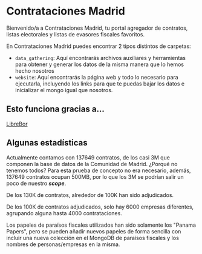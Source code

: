 # Contrataciones Madrid

Bienvenido/a a Contrataciones Madrid, tu portal agregador
de contratos, listas electorales y listas de evasores fiscales favoritos.


En Contrataciones Madrid puedes encontrar 2 tipos distintos de carpetas:
- `data_gathering`: Aquí encontrarás archivos auxiliares y herramientas para obtener y generar
los datos de la misma manera que lo hemos hecho nosotros
- `website`: Aquí encontrarás la página web y todo lo necesario para ejecutarla, incluyendo los links
para que te puedas bajar los datos e inicializar el mongo igual que nosotros.


## Esto funciona gracias a...

[LibreBor](https://librebor.me/)


## Algunas estadísticas

Actualmente contamos con 137649 contratos, de los casi 3M que componen la base de datos
de la Comunidad de Madrid. ¿Porqué no tenemos todos? Para esta prueba de concepto no era necesario,
además, 137649 contratos ocupan 500MB, por lo que los 3M se podrían salir un poco de nuestro ___scope___.


De los 130K de contratos, alrededor de 100K han sido adjudicados.


De los 100K de contratos adjudicados, solo hay 6000 empresas diferentes, agrupando alguna hasta 4000 contrataciones.


Los papeles de paraísos fiscales utilizados han sido solamente los "Panama Papers", pero se pueden añadir nuevos papeles
de forma sencilla con incluir una nueva colección en el MongoDB de paraísos fiscales y los nombres de personas/empresas en la misma.
